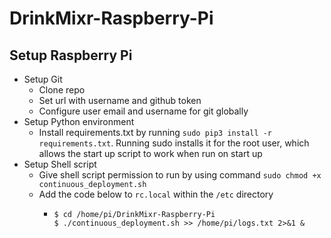# DrinkMixr-Raspberry-Pi

## Setup Raspberry Pi
- Setup Git
  - Clone repo
  - Set url with username and github token
  - Configure user email and username for git globally
- Setup Python environment
  - Install requirements.txt by running `sudo pip3 install -r requirements.txt`. Running sudo installs it for the root user, which allows the start up script to
    work when run on start up
- Setup Shell script
  - Give shell script permission to run by using command `sudo chmod +x continuous_deployment.sh`
  - Add the code below to `rc.local` within the `/etc` directory
      - ```
        $ cd /home/pi/DrinkMixr-Raspberry-Pi
        $ ./continuous_deployment.sh >> /home/pi/logs.txt 2>&1 &
